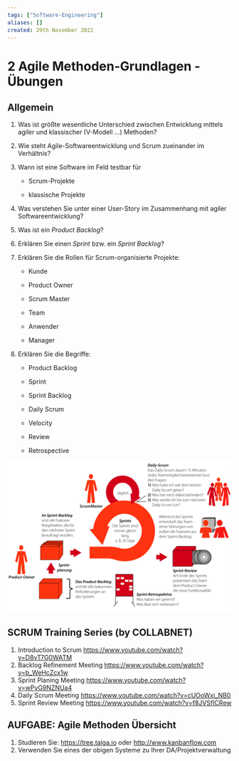 ```yaml
---
tags: ["Software-Engineering"]
aliases: []
created: 29th November 2022
---
```


# 2 Agile Methoden-Grundlagen - Übungen

## Allgemein

1. Was ist größte wesentliche Unterschied zwischen Entwicklung mittels agiler und klassischer (V-Modell ...) Methoden?



2. Wie steht Agile-Softwareentwicklung und Scrum zueinander im Verhältnis?



3. Wann ist eine Software im Feld testbar für

   - Scrum-Projekte 

   - klassische Projekte



4. Was verstehen Sie unter einer User-Story im Zusammenhang mit agiler Softwareentwicklung?



5. Was ist ein *Product Backlog*?



6. Erklären Sie einen *Sprint* bzw. ein *Sprint Backlog*?



7. Erklären Sie die Rollen für Scrum-organisierte Projekte:

   - Kunde

   - Product Owner

   - Scrum Master

   - Team

   - Anwender

   - Manager

     

8. Erklären Sie die Begriffe:

   - Product Backlog
   - Sprint
   - Sprint Backlog
   
   - Daily Scrum
   - Velocity
   - Review
   - Retrospective

![Scrum_01](assets/Scrum_01.png)

## SCRUM Training Series (by COLLABNET)

1. Introduction to Scrum
   <https://www.youtube.com/watch?v=D8vT7G0WATM>
2. Backlog Refinement Meeting
   <https://www.youtube.com/watch?v=b_WeHcZcx1w>
3. Sprint Planing Meeting
   <https://www.youtube.com/watch?v=wPvG9NZNUa4>
4. Daily Scrum Meeting
   <https://www.youtube.com/watch?v=cUOoWxi_NB0>
5. Sprint Review Meeting
   <https://www.youtube.com/watch?v=f8JVSfICRew>

## AUFGABE: Agile Methoden Übersicht

1. Studieren Sie: https://tree.taiga.io oder http://www.kanbanflow.com
2. Verwenden Sie eines der obigen Systeme zu Ihrer DA/Projektverwaltung